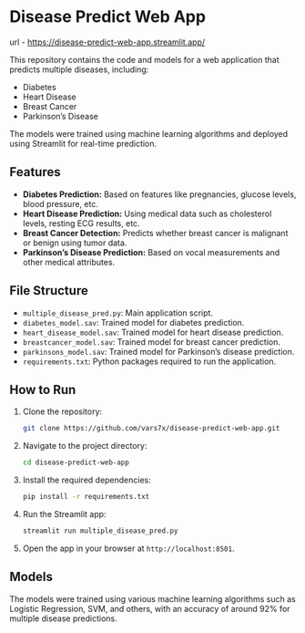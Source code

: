 

# Disease Predict Web App
url - https://disease-predict-web-app.streamlit.app/

This repository contains the code and models for a web application that predicts multiple diseases, including:

- Diabetes
- Heart Disease
- Breast Cancer
- Parkinson’s Disease

The models were trained using machine learning algorithms and deployed using Streamlit for real-time prediction.

## Features

- **Diabetes Prediction:** Based on features like pregnancies, glucose levels, blood pressure, etc.
- **Heart Disease Prediction:** Using medical data such as cholesterol levels, resting ECG results, etc.
- **Breast Cancer Detection:** Predicts whether breast cancer is malignant or benign using tumor data.
- **Parkinson’s Disease Prediction:** Based on vocal measurements and other medical attributes.

## File Structure

- `multiple_disease_pred.py`: Main application script.
- `diabetes_model.sav`: Trained model for diabetes prediction.
- `heart_disease_model.sav`: Trained model for heart disease prediction.
- `breastcancer_model.sav`: Trained model for breast cancer prediction.
- `parkinsons_model.sav`: Trained model for Parkinson’s disease prediction.
- `requirements.txt`: Python packages required to run the application.

## How to Run

1. Clone the repository:
   ```bash
   git clone https://github.com/vars7x/disease-predict-web-app.git
   ```

2. Navigate to the project directory:
   ```bash
   cd disease-predict-web-app
   ```

3. Install the required dependencies:
   ```bash
   pip install -r requirements.txt
   ```

4. Run the Streamlit app:
   ```bash
   streamlit run multiple_disease_pred.py
   ```

5. Open the app in your browser at `http://localhost:8501`.

## Models

The models were trained using various machine learning algorithms such as Logistic Regression, SVM, and others, with an accuracy of around 92% for multiple disease predictions.

